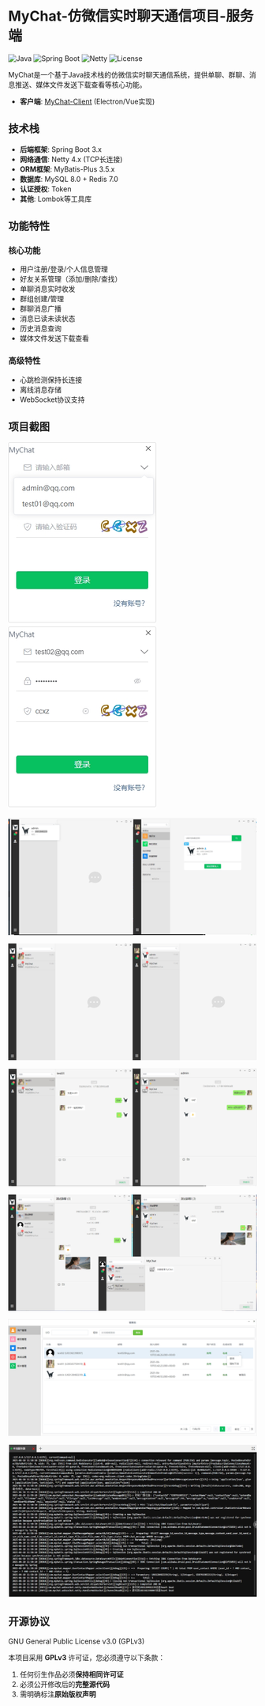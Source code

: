 # MyChat-仿微信实时聊天通信项目-服务端

![Java](https://img.shields.io/badge/Java-17%2B-orange)
![Spring Boot](https://img.shields.io/badge/Spring%20Boot-3.0.5-brightgreen)
![Netty](https://img.shields.io/badge/Netty-4.1.50.Final-blue)
![License](https://img.shields.io/badge/License-GPLv3-green)

MyChat是一个基于Java技术栈的仿微信实时聊天通信系统，提供单聊、群聊、消息推送、媒体文件发送下载查看等核心功能。

- **客户端**: [MyChat-Client](https://github.com/SoulGoodman-coder/MyChat-Client) (Electron/Vue实现)

## 技术栈

- **后端框架**: Spring Boot 3.x
- **网络通信**: Netty 4.x (TCP长连接)
- **ORM框架**: MyBatis-Plus 3.5.x
- **数据库**: MySQL 8.0 + Redis 7.0
- **认证授权**: Token
- **其他**: Lombok等工具库

## 功能特性

### 核心功能
- 用户注册/登录/个人信息管理
- 好友关系管理（添加/删除/查找）
- 单聊消息实时收发
- 群组创建/管理
- 群聊消息广播
- 消息已读未读状态
- 历史消息查询
- 媒体文件发送下载查看

### 高级特性
- 心跳检测保持长连接
- 离线消息存储
- WebSocket协议支持

## 项目截图

![微信截图_20250610114632](docs/微信截图_20250610114632.png)![微信截图_20250610114632](docs/微信截图_20250610114647.png)

![微信截图_20250610114343](docs/微信截图_20250610114343.png)

![微信截图_20250610114403](docs/微信截图_20250610114403.png)

![微信截图_20250610114501](docs/微信截图_20250610114501.png)

![微信截图_20250610115040](docs/微信截图_20250610115040.png)

![微信截图_20250610115142](docs/微信截图_20250610115142.png)

![微信截图_20250610115243](docs/微信截图_20250610115243.png)

## 开源协议

GNU General Public License v3.0 (GPLv3)

本项目采用 **GPLv3** 许可证，您必须遵守以下条款：

1. 任何衍生作品必须**保持相同许可证**
2. 必须公开修改后的**完整源代码**
3. 需明确标注**原始版权声明**
